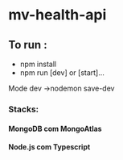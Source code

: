 # mv-health-api

## To run : 
- npm install 
- npm run [dev] or [start]... 

Mode dev ->nodemon save-dev

### Stacks: 

#### MongoDB com MongoAtlas
#### Node.js com Typescript
